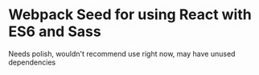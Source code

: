 # Webpack Seed for using React with ES6 and Sass

Needs polish, wouldn't recommend use right now, may have unused dependencies